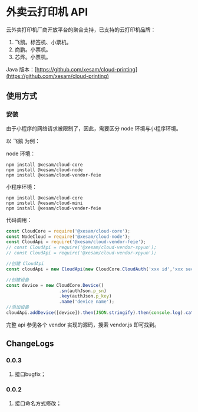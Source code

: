 # 外卖云打印机 API

云外卖打印机厂商开放平台的聚合支持，已支持的云打印机品牌：

1. 飞鹅。标签机、小票机。
2. 商鹏。小票机。
3. 芯烨。小票机。

Java 版本：[https://github.com/xesam/cloud-printing](https://github.com/xesam/cloud-printing)

## 使用方式

### 安装

由于小程序的网络请求被限制了，因此，需要区分 node 环境与小程序环境。

以 飞鹅 为例：

node 环境：

```shell script
npm install @xesam/cloud-core
npm install @xesam/cloud-node
npm install @xesam/cloud-vendor-feie
```

小程序环境：

```shell script
npm install @xesam/cloud-core
npm install @xesam/cloud-mini
npm install @xesam/cloud-vender-feie
```

代码调用：

```javascript
const CloudCore = require('@xesam/cloud-core');
const NodeCloud = require('@xesam/cloud-node');
const CloudApi = require('@xesam/cloud-vendor-feie');
// const CloudApi = require('@xesam/cloud-vendor-spyun');
// const CloudApi = require('@xesam/cloud-vendor-xpyun');

//创建 CloudApi
const cloudApi = new CloudApi(new CloudCore.CloudAuth('xxx id','xxx secret' ), new NodeCloud());

//创建设备
const device = new CloudCore.Device()
                    .sn(authJson.p_sn)
                    .key(authJson.p_key)
                    .name('device name');
//添加设备
cloudApi.addDevice([device]).then(JSON.stringify).then(console.log).catch(console.error);
```

完整 api 参见各个 vendor 实现的源码，搜索 vendor.js 即可找到。

## ChangeLogs

### 0.0.3
1. 接口bugfix；

### 0.0.2
1. 接口命名方式修改；
